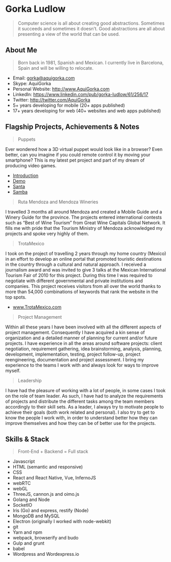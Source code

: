 # Gorka Ludlow
> Computer science is all about creating good abstractions. Sometimes it succeeds and sometimes it doesn’t. Good abstractions are all about presenting a view of the world that can be used.


## About Me
> Born back in 1981, Spanish and Mexican. I currently live in Barcelona, Spain and will be willing to relocate.

+ Email: gorka@aquigorka.com
+ Skype: AquiGorka
+ Personal Website: http://www.AquiGorka.com
+ LinkedIn: https://www.linkedin.com/pub/gorka-ludlow/61/256/17
+ Twitter: http://twitter.com/AquiGorka
+ 5+ years developing for mobile (20+ apps published)
+ 17+ years developing for web (40+ websites and web apps published)


## Flagship Projects, Achievements & Notes
> Puppets

Ever wondered how a 3D virtual puppet would look like in a browser? Even better, can you imagine if you could remote control it by moving your smartphone? This is my latest pet project and part of my dream of producing video games.
+ [Introduction](https://www.youtube.com/watch?v=u5ARH07qRWQ)
+ [Demo](http://demo.puppets.life)
+ [Santa](http://santa.puppets.life)
+ [Samba](http://samba.puppets.life)

> Ruta Mendoza and Mendoza Wineries

I travelled 3 months all around Mendoza and created a Mobile Guide and a Winery Guide for the province. The projects entered international contests such as “Best of Wine Tourism” from Great Wine Capitals Global Network. It fills me with pride that the Tourism Ministry of Mendoza acknowledged my projects and spoke very highly of them.

> TrotaMexico

I took on the project of travelling 2 years through my home country (Mexico) in an effort to develop an online portal that promoted touristic destinations in the country through a cultural and natural approach. I received a journalism award and was invited to give 3 talks at the Mexican International Tourism Fair of 2010 for this project. During this time I was required to negotiate with different governmental and private institutions and companies. This project receives visitors from all over the world thanks to more than 54,000 combinations of keywords that rank the website in the top spots.
+ www.TrotaMexico.com

> Project Management

Within all these years I have been involved with all the different aspects of project management. Consequently I have acquired a kin sense of organization and a detailed manner of planning for current and/or future projects. I have experience in all the areas around software projects: client negotiation, requirement gathering, idea brainstorming, analysis, planning, development, implementation, testing, project follow-up, project reengineering, documentation and project assessment. I bring my experience to the teams I work with and always look for ways to improve myself.

> Leadership

I have had the pleasure of working with a lot of people, in some cases I took on the role of team leader. As such, I have had to analyze the requirements of projects and distribute the different tasks among the team members accordingly to their skill sets. As a leader, I always try to motivate people to achieve their goals (both work related and personal). I also try to get to know the people I work with, in order to understand better how they can improve themselves and how they can be of better use for the projects.

## Skills & Stack
> Front-End + Backend = Full stack

+ Javascript
+ HTML (semantic and responsive)
+ CSS
+ React and React Native, Vue, InfernoJS
+ webRTC
+ webGL
+ ThreeJS, cannon.js and oimo.js
+ Golang and Node
+ SocketIO
+ Iris (Go) and express, restify (Node)
+ MongoDB and MySQL
+ Electron (originally I worked with node-webkit)
+ git
+ Yarn and npm
+ webpack, browserify and budo
+ Gulp and grunt
+ babel
+ Wordpress and Wordexpress.io
